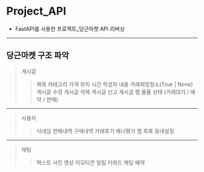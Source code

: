 # Project_API
- FastAPI를 사용한 프로젝트_당근마켓 API 리버싱
---
## 당근마켓 구조 파악
> 게시글
>> 제목
>> 카테고리
>> 가격
>> 위치
>> 시간
>> 작성자
>> 내용
>> 거래희망장소(True | None)
>> 게시글 수정
>> 게시글 삭제
>> 게시글 신고
>> 게시글 찜
>> 물품 상태 (거래대기 / 예약 / 판매)
---
> 사용자
>> 닉네임
>> 판매내역
>> 구매내역
>> 거래후기
>> 매너평가
>> 찜 목록
>> 동네설정
---
> 채팅
>> 텍스트
>> 사진
>> 영상
>> 이모티콘
> 알림
>> 키워드
>> 채팅
>> 예약
